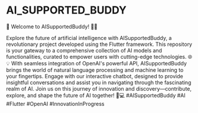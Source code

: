 # AI_SUPPORTED_BUDDY
🚀 Welcome to AISupportedBuddy! 🤖✨

Explore the future of artificial intelligence with AISupportedBuddy, a revolutionary project developed using the Flutter framework. This repository is your gateway to a comprehensive collection of AI models and functionalities, curated to empower users with cutting-edge technologies. 🌐💡 With seamless integration of OpenAI's powerful API, AISupportedBuddy brings the world of natural language processing and machine learning to your fingertips. Engage with our interactive chatbot, designed to provide insightful conversations and assist you in navigating through the fascinating realm of AI. Join us on this journey of innovation and discovery—contribute, explore, and shape the future of AI together! 🚀💻 #AISupportedBuddy #AI #Flutter #OpenAI #InnovationInProgress

